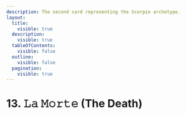 ```yaml
---
description: The second card representing the Scorpio archetype.
layout:
  title:
    visible: true
  description:
    visible: true
  tableOfContents:
    visible: false
  outline:
    visible: false
  pagination:
    visible: true
---
```


# 13. 𝙻𝚊 𝙼𝚘𝚛𝚝𝚎 (The Death)

